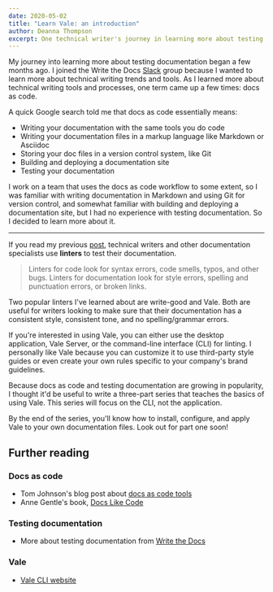 ```yaml
---
date: 2020-05-02
title: "Learn Vale: an introduction"
author: Deanna Thompson
excerpt: One technical writer's journey in learning more about testing documentation.
---
```

My journey into learning more about testing documentation began a few months ago. I joined the Write the Docs [Slack](https://www.writethedocs.org/slack/) group because I wanted to learn more about technical writing trends and tools. As I learned more about technical writing tools and processes, one term came up a few times: docs as code. 

A quick Google search told me that docs as code essentially means:

* Writing your documentation with the same tools you do code
* Writing your documentation files in a markup language like Markdown or Asciidoc
* Storing your doc files in a version control system, like Git
* Building and deploying a documentation site
* Testing your documentation

I work on a team that uses the docs as code workflow to some extent, so I was familiar with writing documentation in Markdown and using Git for version control, and somewhat familiar with building and deploying a documentation site, but I had no experience with testing documentation. So I decided to learn more about it. 

---

If you read my previous [post](https://technicaltidbits.net/journal/test-your-docs/), technical writers and other documentation specialists use **linters** to test their documentation. 

>Linters for code look for syntax errors, code smells, typos, and other bugs. Linters for documentation look for style errors, spelling and punctuation errors, or broken links. 

Two popular linters I've learned about are write-good and Vale. Both are useful for writers looking to make sure that their documentation has a consistent style, consistent tone, and no spelling/grammar errors.

If you're interested in using Vale, you can either use the desktop application, Vale Server, or the command-line interface (CLI) for linting. I personally like Vale because you can customize it to use third-party style guides or even create your own rules specific to your company's brand guidelines. 

Because docs as code and testing documentation are growing in popularity, I thought it'd be useful to write a three-part series that teaches the basics of using Vale. This series will focus on the CLI, not the application.

By the end of the series, you'll know how to install, configure, and apply Vale to your own documentation files. Look out for part one soon!

## Further reading

### Docs as code

* Tom Johnson's blog post about [docs as code tools](https://idratherbewriting.com/learnapidoc/pubapis_docs_as_code.html)
* Anne Gentle's book, [Docs Like Code](https://www.amazon.com/dp/B0784ZJWSR/ref=dp-kindle-redirect?_encoding=UTF8&btkr=1)

### Testing documentation 

* More about testing documentation from [Write the Docs](https://www.writethedocs.org/guide/tools/testing/)

### Vale

* [Vale CLI website](https://github.com/errata-ai/vale)
